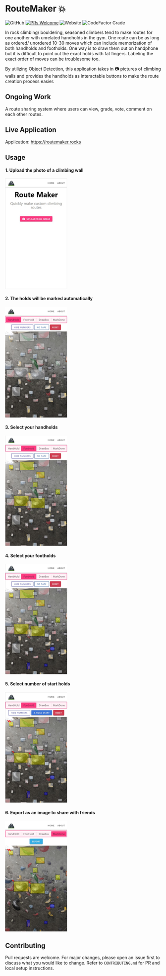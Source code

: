 # RouteMaker :boom:

![GitHub](https://img.shields.io/github/license/nandium/RouteMaker?style=flat-square) [![PRs Welcome](https://img.shields.io/badge/PRs-welcome-brightgreen.svg?style=flat-square)](http://makeapullrequest.com) ![Website](https://img.shields.io/website?style=flat-square&url=https%3A%2F%2Froutemaker.rocks) ![CodeFactor Grade](https://img.shields.io/codefactor/grade/github/nandium/RouteMaker?style=flat-square)

In rock climbing/ bouldering, seasoned climbers tend to make routes for one another with unrelated handholds in the gym. One route can be as long as ordered/ unordered 10-30 moves which can include memorization of both handholds and footholds. One way is to draw them out on handphone but it is difficult to point out the exact holds with fat fingers. Labeling the exact order of moves can be troublesome too.

By utilizing Object Detection, this application takes in :camera: pictures of climbing walls and provides the handholds as interactable buttons to make the route creation process easier.

## Ongoing Work

A route sharing system where users can view, grade, vote, comment on each other routes.

## Live Application

Application: https://routemaker.rocks

## Usage

#### 1. Upload the photo of a climbing wall

<img src="https://raw.githubusercontent.com/nandium/RouteMaker/main/docs/Screenshot_1.jpg" width="200" />

#### 2. The holds will be marked automatically

<img src="https://raw.githubusercontent.com/nandium/RouteMaker/main/docs/Screenshot_2.jpg" width="200" />

#### 3. Select your handholds

<img src="https://raw.githubusercontent.com/nandium/RouteMaker/main/docs/Screenshot_3.jpg" width="200" />

#### 4. Select your footholds

<img src="https://raw.githubusercontent.com/nandium/RouteMaker/main/docs/Screenshot_4.jpg" width="200" />

#### 5. Select number of start holds

<img src="https://raw.githubusercontent.com/nandium/RouteMaker/main/docs/Screenshot_5.jpg" width="200" />

#### 6. Export as an image to share with friends

<img src="https://raw.githubusercontent.com/nandium/RouteMaker/main/docs/Screenshot_6.jpg" width="200" />

## Contributing

Pull requests are welcome. For major changes, please open an issue first to discuss what you would like to change. Refer to `CONTRIBUTING.md` for PR and local setup instructions.
